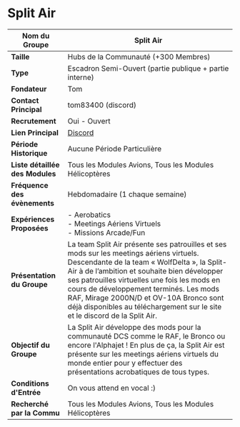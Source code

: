 # Split Air

| **Nom du Groupe**     | Split Air                                       |
|------------------------|-------------------------------------------------|
| **Taille**             | Hubs de la Communauté (+300 Membres)           |
| **Type**               | Escadron Semi-Ouvert (partie publique + partie interne) |
| **Fondateur**          | Tom                                             |
| **Contact Principal**  | tom83400 (discord)                             |
| **Recrutement**        | Oui - Ouvert                                   |
| **Lien Principal**     | [Discord](https://discord.gg/cRh9PFMwWP)      |
| **Période Historique** | Aucune Période Particulière                    |
| **Liste détaillée des Modules** | Tous les Modules Avions, Tous les Modules Hélicoptères |
| **Fréquence des évènements** | Hebdomadaire (1 chaque semaine)              |
| **Expériences Proposées** | - Aerobatics<br>- Meetings Aériens Virtuels<br>- Missions Arcade/Fun |
| **Présentation du Groupe** | La team Split Air présente ses patrouilles et ses mods sur les meetings aériens virtuels. Descendante de la team « WolfDelta », la Split-Air à de l’ambition et souhaite bien développer ses patrouilles virtuelles une fois les mods en cours de développement terminés. Les mods RAF, Mirage 2000N/D et OV-10A Bronco sont déjà disponibles au téléchargement sur le site et le discord de la Split Air. |
| **Objectif du Groupe** | La Split Air développe des mods pour la communauté DCS comme le RAF, le Bronco ou encore l'Alphajet ! En plus de ça, la Split Air est présente sur les meetings aériens virtuels du monde entier pour y effectuer des présentations acrobatiques de tous types. |
| **Conditions d'Entrée** | On vous attend en vocal :)                      |
| **Recherché par la Commu** | Tous les Modules Avions, Tous les Modules Hélicoptères |
